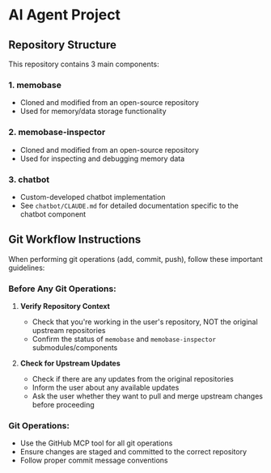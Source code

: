 # AI Agent Project

## Repository Structure

This repository contains 3 main components:

### 1. memobase
- Cloned and modified from an open-source repository
- Used for memory/data storage functionality

### 2. memobase-inspector
- Cloned and modified from an open-source repository
- Used for inspecting and debugging memory data

### 3. chatbot
- Custom-developed chatbot implementation
- See `chatbot/CLAUDE.md` for detailed documentation specific to the chatbot component

## Git Workflow Instructions

When performing git operations (add, commit, push), follow these important guidelines:

### Before Any Git Operations:
1. **Verify Repository Context**
   - Check that you're working in the user's repository, NOT the original upstream repositories
   - Confirm the status of `memobase` and `memobase-inspector` submodules/components

2. **Check for Upstream Updates**
   - Check if there are any updates from the original repositories
   - Inform the user about any available updates
   - Ask the user whether they want to pull and merge upstream changes before proceeding

### Git Operations:
- Use the GitHub MCP tool for all git operations
- Ensure changes are staged and committed to the correct repository
- Follow proper commit message conventions
